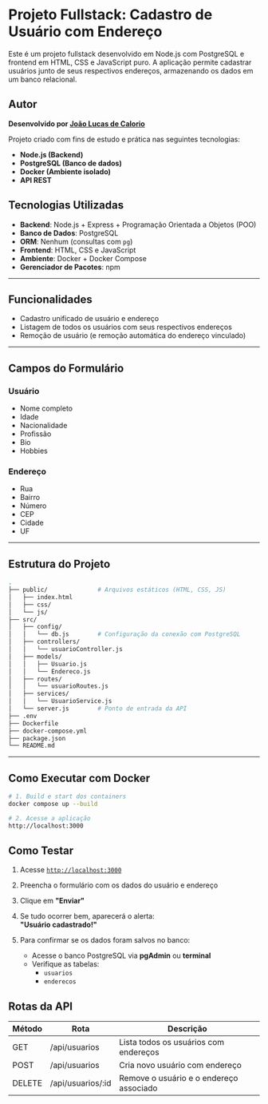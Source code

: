 # Projeto Fullstack: Cadastro de Usuário com Endereço

Este é um projeto fullstack desenvolvido em Node.js com PostgreSQL e frontend em HTML, CSS e JavaScript puro. A aplicação permite cadastrar usuários junto de seus respectivos endereços, armazenando os dados em um banco relacional.


##  Autor

**Desenvolvido por [João Lucas de Calorio](https://github.com/JoaoCalorio)**

 Projeto criado com fins de estudo e prática nas seguintes tecnologias:

- **Node.js (Backend)**
- **PostgreSQL (Banco de dados)**
- **Docker (Ambiente isolado)**
- **API REST**


##  Tecnologias Utilizadas

- **Backend**: Node.js + Express + Programação Orientada a Objetos (POO)
- **Banco de Dados**: PostgreSQL
- **ORM**: Nenhum (consultas com `pg`)
- **Frontend**: HTML, CSS e JavaScript
- **Ambiente**: Docker + Docker Compose
- **Gerenciador de Pacotes**: npm

---

##  Funcionalidades

- Cadastro unificado de usuário e endereço
- Listagem de todos os usuários com seus respectivos endereços
- Remoção de usuário (e remoção automática do endereço vinculado)

---

##  Campos do Formulário

###  Usuário

- Nome completo
- Idade
- Nacionalidade
- Profissão
- Bio
- Hobbies

###  Endereço

- Rua
- Bairro
- Número
- CEP
- Cidade
- UF

---

##  Estrutura do Projeto

```bash
.
├── public/              # Arquivos estáticos (HTML, CSS, JS)
│   ├── index.html
│   ├── css/
│   └── js/
├── src/
│   ├── config/
│   │   └── db.js        # Configuração da conexão com PostgreSQL
│   ├── controllers/
│   │   └── usuarioController.js
│   ├── models/
│   │   ├── Usuario.js
│   │   └── Endereco.js
│   ├── routes/
│   │   └── usuarioRoutes.js
│   ├── services/
│   │   └── UsuarioService.js
│   └── server.js        # Ponto de entrada da API
├── .env
├── Dockerfile
├── docker-compose.yml
├── package.json
└── README.md

```


---

##  Como Executar com Docker

```bash
# 1. Build e start dos containers
docker compose up --build

# 2. Acesse a aplicação
http://localhost:3000
```

##  Como Testar

1. Acesse [`http://localhost:3000`](http://localhost:3000)
2. Preencha o formulário com os dados do usuário e endereço
3. Clique em **"Enviar"**
4. Se tudo ocorrer bem, aparecerá o alerta:  
   **"Usuário cadastrado!"**
5. Para confirmar se os dados foram salvos no banco:

   - Acesse o banco PostgreSQL via **pgAdmin** ou **terminal**
   - Verifique as tabelas:  
     - `usuarios`  
     - `enderecos`


## Rotas da API

| Método | Rota               | Descrição                               |
| ------ | ------------------ | --------------------------------------- |
| GET    | /api/usuarios      | Lista todos os usuários com endereços   |
| POST   | /api/usuarios      | Cria novo usuário com endereço          |
| DELETE | /api/usuarios/\:id | Remove o usuário e o endereço associado |

